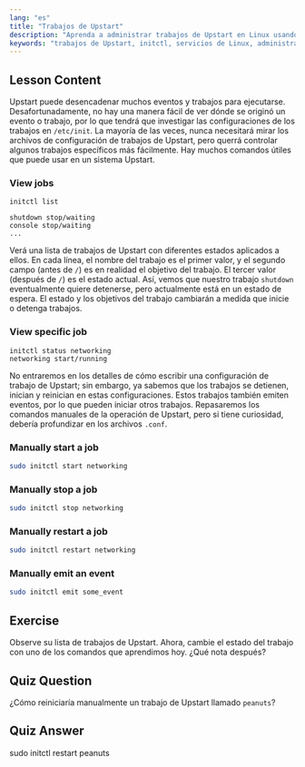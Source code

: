 ```yaml
---
lang: "es"
title: "Trabajos de Upstart"
description: "Aprenda a administrar trabajos de Upstart en Linux usando comandos initctl. Comprenda el estado, inicio, detención y reinicio de servicios. Mejore sus habilidades de administración de sistemas Linux."
keywords: "trabajos de Upstart, initctl, servicios de Linux, administración de sistemas, tutorial de Linux, guía para principiantes"
---
```


## Lesson Content

Upstart puede desencadenar muchos eventos y trabajos para ejecutarse. Desafortunadamente, no hay una manera fácil de ver dónde se originó un evento o trabajo, por lo que tendrá que investigar las configuraciones de los trabajos en `/etc/init`. La mayoría de las veces, nunca necesitará mirar los archivos de configuración de trabajos de Upstart, pero querrá controlar algunos trabajos específicos más fácilmente. Hay muchos comandos útiles que puede usar en un sistema Upstart.

### View jobs

```plaintext
initctl list

shutdown stop/waiting
console stop/waiting
...
```

Verá una lista de trabajos de Upstart con diferentes estados aplicados a ellos. En cada línea, el nombre del trabajo es el primer valor, y el segundo campo (antes de `/`) es en realidad el objetivo del trabajo. El tercer valor (después de `/`) es el estado actual. Así, vemos que nuestro trabajo `shutdown` eventualmente quiere detenerse, pero actualmente está en un estado de espera. El estado y los objetivos del trabajo cambiarán a medida que inicie o detenga trabajos.

### View specific job

```plaintext
initctl status networking
networking start/running
```

No entraremos en los detalles de cómo escribir una configuración de trabajo de Upstart; sin embargo, ya sabemos que los trabajos se detienen, inician y reinician en estas configuraciones. Estos trabajos también emiten eventos, por lo que pueden iniciar otros trabajos. Repasaremos los comandos manuales de la operación de Upstart, pero si tiene curiosidad, debería profundizar en los archivos `.conf`.

### Manually start a job

```bash
sudo initctl start networking
```

### Manually stop a job

```bash
sudo initctl stop networking
```

### Manually restart a job

```bash
sudo initctl restart networking
```

### Manually emit an event

```bash
sudo initctl emit some_event
```

## Exercise

Observe su lista de trabajos de Upstart. Ahora, cambie el estado del trabajo con uno de los comandos que aprendimos hoy. ¿Qué nota después?

## Quiz Question

¿Cómo reiniciaría manualmente un trabajo de Upstart llamado `peanuts`?

## Quiz Answer

sudo initctl restart peanuts
